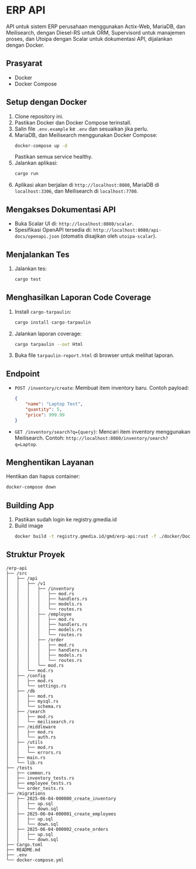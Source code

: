 # ERP API

API untuk sistem ERP perusahaan menggunakan Actix-Web, MariaDB, dan Meilisearch, dengan Diesel-RS untuk ORM, Supervisord untuk manajemen proses, dan Utoipa dengan Scalar untuk dokumentasi API, dijalankan dengan Docker.

## Prasyarat
- Docker
- Docker Compose

## Setup dengan Docker
1. Clone repository ini.
2. Pastikan Docker dan Docker Compose terinstall.
3. Salin file `.env.example` ke `.env` dan sesuaikan jika perlu.
4. MariaDB, dan Meilisearch menggunakan Docker Compose:
   ```bash
   docker-compose up -d
   ```
   Pastikan semua service healthy.
5. Jalankan aplikasi:
   ```bash
   cargo run
   ```
6. Aplikasi akan berjalan di `http://localhost:8080`, MariaDB di `localhost:3306`, dan Meilisearch di `localhost:7700`.

## Mengakses Dokumentasi API
- Buka Scalar UI di: `http://localhost:8080/scalar`.
- Spesifikasi OpenAPI tersedia di: `http://localhost:8080/api-docs/openapi.json` (otomatis disajikan oleh `utoipa-scalar`).

## Menjalankan Tes
1. Jalankan tes:
   ```bash
   cargo test
   ```

## Menghasilkan Laporan Code Coverage
1. Install `cargo-tarpaulin`:
   ```bash
   cargo install cargo-tarpaulin
   ```
2. Jalankan laporan coverage:
   ```bash
   cargo tarpaulin --out Html
   ```
3. Buka file `tarpaulin-report.html` di browser untuk melihat laporan.

## Endpoint
- `POST /inventory/create`: Membuat item inventory baru. Contoh payload:
  ```json
  {
      "name": "Laptop Test",
      "quantity": 5,
      "price": 999.99
  }
  ```
- `GET /inventory/search?q={query}`: Mencari item inventory menggunakan Meilisearch. Contoh: `http://localhost:8080/inventory/search?q=Laptop`.

## Menghentikan Layanan
Hentikan dan hapus container:
```bash
docker-compose down
```
## Building App
1. Pastikan sudah login ke registry.gmedia.id
2. Build image
   ```bash
   docker build -t registry.gmedia.id/gmd/erp-api:rust -f ./docker/Dockerfile .
   ```

## Struktur Proyek
```
/erp-api
├── /src
│   ├── /api
│   │   ├── /v1
│   │   │   ├── /inventory
│   │   │   │   ├── mod.rs
│   │   │   │   ├── handlers.rs
│   │   │   │   ├── models.rs
│   │   │   │   └── routes.rs
│   │   │   ├── /employee
│   │   │   │   ├── mod.rs
│   │   │   │   ├── handlers.rs
│   │   │   │   ├── models.rs
│   │   │   │   └── routes.rs
│   │   │   ├── /order
│   │   │   │   ├── mod.rs
│   │   │   │   ├── handlers.rs
│   │   │   │   ├── models.rs
│   │   │   │   └── routes.rs
│   │   │   └── mod.rs
│   │   └── mod.rs
│   ├── /config
│   │   ├── mod.rs
│   │   └── settings.rs
│   ├── /db
│   │   ├── mod.rs
│   │   ├── mysql.rs
│   │   └── schema.rs
│   ├── /search
│   │   ├── mod.rs
│   │   └── meilisearch.rs
│   ├── /middleware
│   │   ├── mod.rs
│   │   └── auth.rs
│   ├── /utils
│   │   ├── mod.rs
│   │   └── errors.rs
│   ├── main.rs
│   └── lib.rs
├── /tests
│   ├── common.rs
│   ├── inventory_tests.rs
│   ├── employee_tests.rs
│   └── order_tests.rs
├── /migrations
│   ├── 2025-06-04-000000_create_inventory
│   │   ├── up.sql
│   │   └── down.sql
│   ├── 2025-06-04-000001_create_employees
│   │   ├── up.sql
│   │   └── down.sql
│   ├── 2025-06-04-000002_create_orders
│   │   ├── up.sql
│   │   └── down.sql
├── Cargo.toml
├── README.md
├── .env
└── docker-compose.yml
```